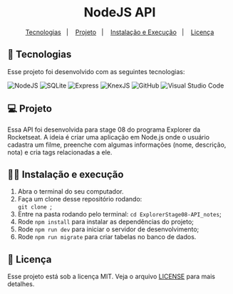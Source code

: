 <h1 align="center">
  NodeJS API
</h1>

<p align="center">
  <a href="#-tecnologias">Tecnologias</a>&nbsp;&nbsp;&nbsp;|&nbsp;&nbsp;&nbsp;
  <a href="#-projeto">Projeto</a>&nbsp;&nbsp;&nbsp;|&nbsp;&nbsp;&nbsp;
  <a href="#-instalação-e-execução">Instalação e Execução</a>&nbsp;&nbsp;&nbsp;|&nbsp;&nbsp;&nbsp;
  <a href="#memo-licença">Licença</a>
</p>

## 🚀 Tecnologias

Esse projeto foi desenvolvido com as seguintes tecnologias:

![NodeJS](https://img.shields.io/badge/Node.js-43853D?style=for-the-badge&logo=node.js&logoColor=white)
![SQLite](https://img.shields.io/badge/SQLite-07405E?style=for-the-badge&logo=sqlite&logoColor=white)
![Express](https://img.shields.io/badge/Express.js-404D59?style=for-the-badge)
![KnexJS](https://img.shields.io/badge/KnexJS-d26a38?style=for-the-badge&logoColor=white)
![GitHub](https://img.shields.io/badge/GitHub-100000?style=for-the-badge&logo=github&logoColor=white)
![Visual Studio Code](https://img.shields.io/badge/Visual%20Studio%20Code-0078d7.svg?style=for-the-badge&logo=visual-studio-code&logoColor=white)


## 💻 Projeto

Essa API foi desenvolvida para stage 08 do programa Explorer da Rocketseat.
A ideia é criar uma aplicação em Node.js onde o usuário cadastra um filme, preenche com algumas informações (nome, descrição, nota) e cria tags relacionadas a ele.


## 👨‍💻 Instalação e execução

1. Abra o terminal do seu computador. 
3. Faça um clone desse repositório rodando: <br> `git clone `;
4. Entre na pasta rodando pelo terminal: `cd ExplorerStage08-API_notes`;
5. Rode `npm install` para instalar as dependências do projeto;
6. Rode `npm run dev` para iniciar o servidor de desenvolvimento;
7. Rode `npm run migrate` para criar tabelas no banco de dados.


## :memo: Licença

Esse projeto está sob a licença MIT. Veja o arquivo [LICENSE](LICENSE.md) para mais detalhes.



